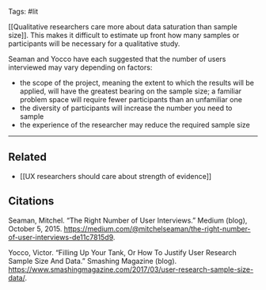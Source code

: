 Tags: #lit

[[Qualitative researchers care more about data saturation than sample size]]. This makes it difficult to estimate up front how many samples or participants will be necessary for a qualitative study. 

Seaman and Yocco have each suggested that the number of users interviewed may vary depending on factors:

- the scope of the project, meaning the extent to which the results will be applied, will have the greatest bearing on the sample size; a familiar problem space will require fewer participants than an unfamiliar one
- the diversity of participants will increase the number you need to sample
- the experience of the researcher may reduce the required sample size

---
## Related
- [[UX researchers should care about strength of evidence]]

## Citations
Seaman, Mitchel. “The Right Number of User Interviews.” Medium (blog), October 5, 2015. https://medium.com/@mitchelseaman/the-right-number-of-user-interviews-de11c7815d9.

Yocco, Victor. “Filling Up Your Tank, Or How To Justify User Research Sample Size And Data.” Smashing Magazine (blog). https://www.smashingmagazine.com/2017/03/user-research-sample-size-data/.
